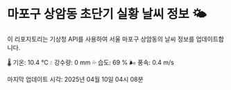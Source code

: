 
# 마포구 상암동 초단기 실황 날씨 정보 🌤️

이 리포지토리는 기상청 API를 사용하여 서울 마포구 상암동의 날씨 정보를 업데이트합니다. 

🌡️ 기온: 10.4 ℃
💧 강수량: 0 mm
💦 습도: 69 %
🌬️ 풍속: 0.4 m/s

마지막 업데이트 시각: 2025년 04월 10일 04시 08분    
